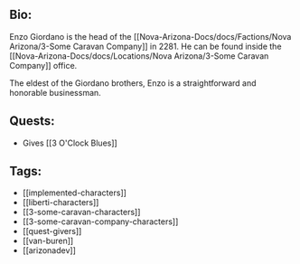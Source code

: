 ## Bio:

Enzo Giordano is the head of the [[Nova-Arizona-Docs/docs/Factions/Nova Arizona/3-Some Caravan Company]] in 2281. He can be found inside the [[Nova-Arizona-Docs/docs/Locations/Nova Arizona/3-Some Caravan Company]] office.

The eldest of the Giordano brothers, Enzo is a straightforward and honorable businessman.

## Quests:

- Gives [[3 O'Clock Blues]]

## Tags:

- [[implemented-characters]]
- [[liberti-characters]]
- [[3-some-caravan-characters]]
- [[3-some-caravan-company-characters]]
- [[quest-givers]]
- [[van-buren]]
- [[arizonadev]]